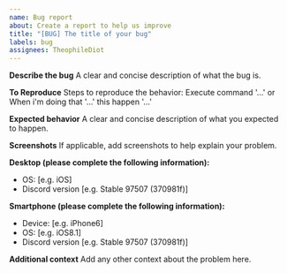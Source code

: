 ```yaml
---
name: Bug report
about: Create a report to help us improve
title: "[BUG] The title of your bug"
labels: bug
assignees: TheophileDiot
---
```


**Describe the bug**
A clear and concise description of what the bug is.

**To Reproduce**
Steps to reproduce the behavior:
Execute command '...' or When i'm doing that '...' this happen '...'

**Expected behavior**
A clear and concise description of what you expected to happen.

**Screenshots**
If applicable, add screenshots to help explain your problem.

**Desktop (please complete the following information):**

- OS: [e.g. iOS]
- Discord version [e.g. Stable 97507 (370981f)]

**Smartphone (please complete the following information):**

- Device: [e.g. iPhone6]
- OS: [e.g. iOS8.1]
- Discord version [e.g. Stable 97507 (370981f)]

**Additional context**
Add any other context about the problem here.
